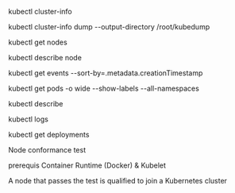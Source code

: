 kubectl cluster-info

kubectl cluster-info dump --output-directory /root/kubedump

kubectl get nodes

kubectl describe node

kubectl get events --sort-by=.metadata.creationTimestamp

kubectl get pods -o wide --show-labels --all-namespaces

kubectl describe

kubectl logs

kubectl get deployments

Node conformance test

  prerequis Container Runtime (Docker) & Kubelet

  A node that passes the test is qualified to join a Kubernetes cluster